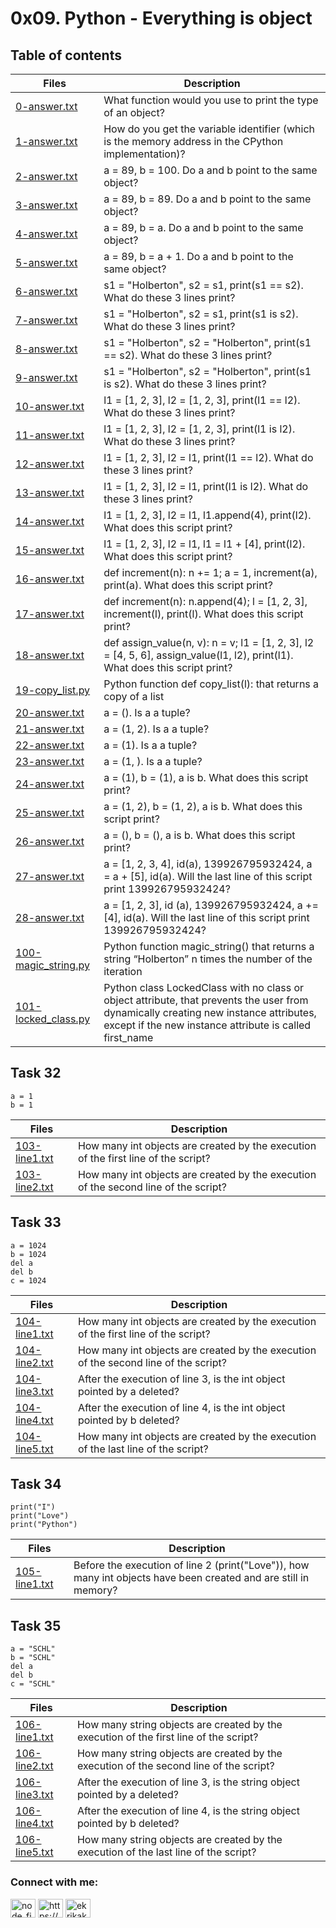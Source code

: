 # 0x09. Python - Everything is object

## Table of contents
Files | Description
----- | -----------
[0-answer.txt](./0-answer.txt) | What function would you use to print the type of an object?
[1-answer.txt](./1-answer.txt) | How do you get the variable identifier (which is the memory address in the CPython implementation)?
[2-answer.txt](./2-answer.txt) | a = 89, b = 100. Do a and b point to the same object?
[3-answer.txt](./3-answer.txt) | a = 89, b = 89. Do a and b point to the same object?
[4-answer.txt](./4-answer.txt) | a = 89, b = a. Do a and b point to the same object?
[5-answer.txt](./5-answer.txt) | a = 89, b = a + 1. Do a and b point to the same object?
[6-answer.txt](./6-answer.txt) | s1 = "Holberton", s2 = s1, print(s1 == s2). What do these 3 lines print?
[7-answer.txt](./7-answer.txt) | s1 = "Holberton", s2 = s1, print(s1 is s2). What do these 3 lines print?
[8-answer.txt](./8-answer.txt) | s1 = "Holberton", s2 = "Holberton", print(s1 == s2). What do these 3 lines print?
[9-answer.txt](./9-answer.txt) | s1 = "Holberton", s2 = "Holberton", print(s1 is s2). What do these 3 lines print?
[10-answer.txt](./10-answer.txt) | l1 = [1, 2, 3], l2 = [1, 2, 3], print(l1 == l2). What do these 3 lines print?
[11-answer.txt](./11-answer.txt) | l1 = [1, 2, 3], l2 = [1, 2, 3], print(l1 is l2). What do these 3 lines print?
[12-answer.txt](./12-answer.txt) | l1 = [1, 2, 3], l2 = l1, print(l1 == l2). What do these 3 lines print?
[13-answer.txt](./13-answer.txt) | l1 = [1, 2, 3], l2 = l1, print(l1 is l2). What do these 3 lines print?
[14-answer.txt](./14-answer.txt) | l1 = [1, 2, 3], l2 = l1, l1.append(4), print(l2). What does this script print?
[15-answer.txt](./15-answer.txt) | l1 = [1, 2, 3], l2 = l1, l1 = l1 + [4], print(l2). What does this script print?
[16-answer.txt](./16-answer.txt) | def increment(n): n += 1; a = 1, increment(a), print(a). What does this script print?
[17-answer.txt](./17-answer.txt) | def increment(n): n.append(4); l = [1, 2, 3], increment(l), print(l). What does this script print?
[18-answer.txt](./18-answer.txt) | def assign_value(n, v): n = v; l1 = [1, 2, 3], l2 = [4, 5, 6], assign_value(l1, l2), print(l1). What does this script print?
[19-copy_list.py](./19-copy_list.py) | Python function def copy_list(l): that returns a copy of a list
[20-answer.txt](./20-answer.txt) | a = (). Is a a tuple?
[21-answer.txt](./21-answer.txt) | a = (1, 2). Is a a tuple?
[22-answer.txt](./22-answer.txt) | a = (1). Is a a tuple?
[23-answer.txt](./23-answer.txt) | a = (1, ). Is a a tuple?
[24-answer.txt](./24-answer.txt) | a = (1), b = (1), a is b. What does this script print?
[25-answer.txt](./25-answer.txt) | a = (1, 2), b = (1, 2), a is b. What does this script print?
[26-answer.txt](./26-answer.txt) | a = (), b = (), a is b. What does this script print?
[27-answer.txt](./27-answer.txt) | a = [1, 2, 3, 4], id(a), 139926795932424, a = a + [5], id(a). Will the last line of this script print 139926795932424?
[28-answer.txt](./28-answer.txt) | a = [1, 2, 3], id (a), 139926795932424, a += [4], id(a). Will the last line of this script print 139926795932424?
[100-magic_string.py](./100-magic_string.py) | Python function magic_string() that returns a string “Holberton” n times the number of the iteration
[101-locked_class.py](./101-locked_class.py) | Python class LockedClass with no class or object attribute, that prevents the user from dynamically creating new instance attributes, except if the new instance attribute is called first_name

## Task 32
```
a = 1
b = 1
```

Files | Description
----- | -----------
[103-line1.txt](./103-line1.txt) | How many int objects are created by the execution of the first line of the script?
[103-line2.txt](./103-line2.txt) | How many int objects are created by the execution of the second line of the script?

## Task 33
```
a = 1024
b = 1024
del a
del b
c = 1024
```

Files | Description
----- | -----------
[104-line1.txt](./104-line1.txt) | How many int objects are created by the execution of the first line of the script?
[104-line2.txt](./104-line2.txt) | How many int objects are created by the execution of the second line of the script?
[104-line3.txt](./104-line3.txt) | After the execution of line 3, is the int object pointed by a deleted?
[104-line4.txt](./104-line4.txt) | After the execution of line 4, is the int object pointed by b deleted?
[104-line5.txt](./104-line5.txt) | How many int objects are created by the execution of the last line of the script?

## Task 34
```
print("I")
print("Love")
print("Python")
```

Files | Description
----- | -----------
[105-line1.txt](./105-line1.txt) | Before the execution of line 2 (print("Love")), how many int objects have been created and are still in memory?

## Task 35
```
a = "SCHL"
b = "SCHL"
del a
del b
c = "SCHL"
```

Files | Description
----- | -----------
[106-line1.txt](./106-line1.txt) | How many string objects are created by the execution of the first line of the script?
[106-line2.txt](./106-line2.txt) | How many string objects are created by the execution of the second line of the script?
[106-line3.txt](./106-line3.txt) | After the execution of line 3, is the string object pointed by a deleted?
[106-line4.txt](./106-line4.txt) | After the execution of line 4, is the string object pointed by b deleted?
[106-line5.txt](./106-line5.txt) | How many string objects are created by the execution of the last line of the script?


<h3 align="left">Connect with me:</h3>
<p align="left">
<a href="https://twitter.com/node_finder" target="blank"><img align="center" src="https://raw.githubusercontent.com/rahuldkjain/github-profile-readme-generator/master/src/images/icons/Social/twitter.svg" alt="node_finder" height="30" width="40" /></a>
<a href="https://linkedin.com/in/https://www.linkedin.com/in/kenewenemor-ekrika/" target="blank"><img align="center" src="https://raw.githubusercontent.com/rahuldkjain/github-profile-readme-generator/master/src/images/icons/Social/linked-in-alt.svg" alt="https://www.linkedin.com/in/kenewenemor-ekrika/" height="30" width="40" /></a>
<a href="https://stackoverflow.com/users/ekrikakenny@gmail.com" target="blank"><img align="center" src="https://raw.githubusercontent.com/rahuldkjain/github-profile-readme-generator/master/src/images/icons/Social/stack-overflow.svg" alt="ekrikakenny@gmail.com" height="30" width="40" /></a>
</p>